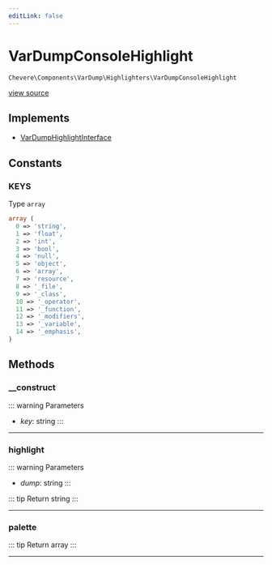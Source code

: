 ```yaml
---
editLink: false
---
```


# VarDumpConsoleHighlight

`Chevere\Components\VarDump\Highlighters\VarDumpConsoleHighlight`

[view source](https://github.com/chevere/chevere/blob/master/src/Chevere/Components/VarDump/Highlighters/VarDumpConsoleHighlight.php)

## Implements

- [VarDumpHighlightInterface](../../../Interfaces/VarDump/VarDumpHighlightInterface.md)

## Constants

### KEYS

Type `array`

```php
array (
  0 => 'string',
  1 => 'float',
  2 => 'int',
  3 => 'bool',
  4 => 'null',
  5 => 'object',
  6 => 'array',
  7 => 'resource',
  8 => '_file',
  9 => '_class',
  10 => '_operator',
  11 => '_function',
  12 => '_modifiers',
  13 => '_variable',
  14 => '_emphasis',
)
```

## Methods

### __construct

::: warning Parameters
- *key*: string
:::

---

### highlight

::: warning Parameters
- *dump*: string
:::

::: tip Return
string
:::

---

### palette

::: tip Return
array
:::

---
